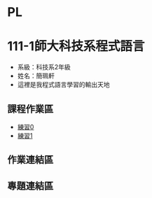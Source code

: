 # PL
# 111-1師大科技系程式語言
- 系級：科技系2年級
- 姓名：簡珮軒
- 這裡是我程式語言學習的輸出天地
## 課程作業區
- [練習0](https://github.com/cpeggy/PL/blob/main/Python01.ipynb)
- [練習1](https://github.com/cpeggy/PL/blob/main/Python02.ipynb)
## 作業連結區
## 專題連結區

